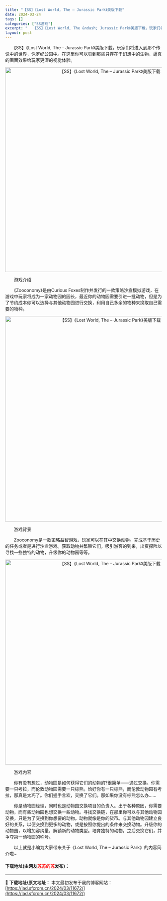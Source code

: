 ```yaml
---
title: "【SS】《Lost World, The – Jurassic Park》美版下载"
date: 2024-03-24
tags: []
categories: ["SS游戏"]
excerpt: "　　【SS】《Lost World, The &ndash; Jurassic Park》美版下载，玩家们将进入到那个传说中的世界，侏罗纪公园中。在这里你可以见到那些只存在于幻想中的生物，逼真的画面效果给玩家更深的视觉体验。 　　游戏介绍 　　《Zooconomy》是由Curious Foxes制作&hellip;"
layout: post
---
```


 <p>　　【SS】《Lost World, The &ndash; Jurassic Park》美版下载，玩家们将进入到那个传说中的世界，侏罗纪公园中。在这里你可以见到那些只存在于幻想中的生物，逼真的画面效果给玩家更深的视觉体验。</p> <p align="center"><img align="" border="0" src="https://lad.sfcrom.cn/wp-content/uploads/2024/03/20240323_65ff000c83ee4.png" width="658" alt="【SS】《Lost World, The – Jurassic Park》美版下载" /></p> <p>　　游戏介绍</p> <p>　　《Zooconomy》是由Curious Foxes制作并发行的一款策略沙盒模拟游戏，在游戏中玩家将成为一家动物园的园长，最近你的动物园需要引进一批动物，但是为了节约成本你可以选择与其他动物园进行交换，利用自己多余的物种来换取自己需要的物种。</p> <p align="center"><img align="" border="0" src="https://lad.sfcrom.cn/wp-content/uploads/2024/03/20240323_65ff000d34277.png" width="661" alt="【SS】《Lost World, The – Jurassic Park》美版下载" /></p> <p>　　游戏背景</p> <p>　　Zooconomy是一款策略益智游戏，玩家可以在其中交换动物。完成基于历史的任务或者是进行沙盒游戏。获取动物并繁殖它们，吸引游客的到来，出资探险以寻找一些独特的动物，升级你的动物园等等。</p> <p align="center"><img align="" border="0" src="https://lad.sfcrom.cn/wp-content/uploads/2024/03/20240323_65ff000ddf5bf.png" width="659" alt="【SS】《Lost World, The – Jurassic Park》美版下载" /></p> <p>　　游戏内容</p> <p>　　你有没有想过，动物园是如何获得它们的动物的?很简单&mdash;&mdash;通过交换。你需要一只考拉，而伦敦动物园需要一只棕熊。恰好你有一只棕熊，而伦敦动物园有考拉，那真是太巧了。你们握手言欢，交换了它们。那如果你没有棕熊怎么办......</p> <p>　　你是动物园经理，同时也是动物园交换项目的负责人。出于各种原因，你需要动物，而有些动物园也想交换一些动物。寻找交换链，在那里你可以与其他动物园交换，只是为了交换到你想要的动物。动物就像是你的货币。与其他动物园建立良好的关系，以便交换到更多的动物，或是按照你提出的条件来交换动物。升级你的动物园，以增加容纳量，解锁新的动物类型。培育独特的动物，之后交换它们，并争夺第一动物园的称号。</p> <p>　　以上就是小编为大家带来关于《Lost World, The &ndash; Jurassic Park》的内容简介啦~</p> <p><h4>下载地址(由网友<font color="red">苏苏的苏</font>发布)：</h4></p> 

---
📖 **下载地址/原文地址：** 本文最初发布于我的博客网站：[https://lad.sfcrom.cn/2024/03/11672/](https://lad.sfcrom.cn/2024/03/11672/)
